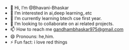 - 👋 Hi, I’m @Bhavani-Bhaskar
- 👀 I’m interested in ai,deep learning,.etc
- 🌱 I’m currently learning btech cse first year.
- 💞️ I’m looking to collaborate on ai related projects.
- 📫 How to reach me gandhambhaskar975@gmail.com
- 😄 Pronouns: he,him.
- ⚡ Fun fact: i love red things 

<!---
Bhavani-Bhaskar/Bhavani-Bhaskar is a ✨ special ✨ repository because its `README.md` (this file) appears on your GitHub profile.
You can click the Preview link to take a look at your changes.
--->

